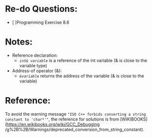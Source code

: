 # Re-do Questions:
- [ ]Programming Exercise 8.6
# Notes:
- Reference declaration:
  - _`int& variable`_ is a reference of the int variable (& is close to the variable type)
- Address-of operator (&):
  - _`&variable`_ returns the address of the variable (& is close to the variable)
# Reference:
To avoid the warning message `"ISO C++ forbids converting a string constant to 'char*'"`,
the reference for solutions is from [WIKIBOOKS](https://en.wikibooks.org/wiki/GCC_Debugging
/g%2B%2B/Warnings/deprecated_conversion_from_string_constant).

